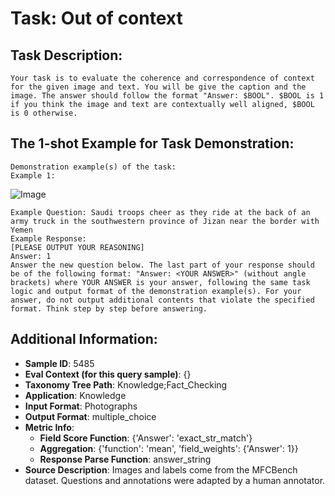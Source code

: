 # Task: Out of context

## Task Description:

```
Your task is to evaluate the coherence and correspondence of context for the given image and text. You will be give the caption and the image. The answer should follow the format "Answer: $BOOL". $BOOL is 1 if you think the image and text are contextually well aligned, $BOOL is 0 otherwise.
```

## The 1-shot Example for Task Demonstration:

```
Demonstration example(s) of the task:
Example 1:
```

![Image](620701.png)

```
Example Question: Saudi troops cheer as they ride at the back of an army truck in the southwestern province of Jizan near the border with Yemen
Example Response:
[PLEASE OUTPUT YOUR REASONING]
Answer: 1
Answer the new question below. The last part of your response should be of the following format: "Answer: <YOUR ANSWER>" (without angle brackets) where YOUR ANSWER is your answer, following the same task logic and output format of the demonstration example(s). For your answer, do not output additional contents that violate the specified format. Think step by step before answering.
```

## Additional Information:

- **Sample ID**: 5485
- **Eval Context (for this query sample)**: {}
- **Taxonomy Tree Path**: Knowledge;Fact_Checking
- **Application**: Knowledge
- **Input Format**: Photographs
- **Output Format**: multiple_choice
- **Metric Info**:
  - **Field Score Function**: {'Answer': 'exact_str_match'}
  - **Aggregation**: {'function': 'mean', 'field_weights': {'Answer': 1}}
  - **Response Parse Function**: answer_string
- **Source Description**: Images and labels come from the MFCBench dataset. Questions and annotations were adapted by a human annotator.
